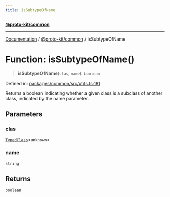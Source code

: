 ```yaml
---
title: isSubtypeOfName
---
```


[**@proto-kit/common**](../README.md)

***

[Documentation](../../../README.md) / [@proto-kit/common](../README.md) / isSubtypeOfName

# Function: isSubtypeOfName()

> **isSubtypeOfName**(`clas`, `name`): `boolean`

Defined in: [packages/common/src/utils.ts:181](https://github.com/proto-kit/framework/blob/4d6b3b6da51b3edee0fbf25ce72c1f59ec61e891/packages/common/src/utils.ts#L181)

Returns a boolean indicating whether a given class is a subclass of another class,
indicated by the name parameter.

## Parameters

### clas

[`TypedClass`](../type-aliases/TypedClass.md)\<`unknown`\>

### name

`string`

## Returns

`boolean`
